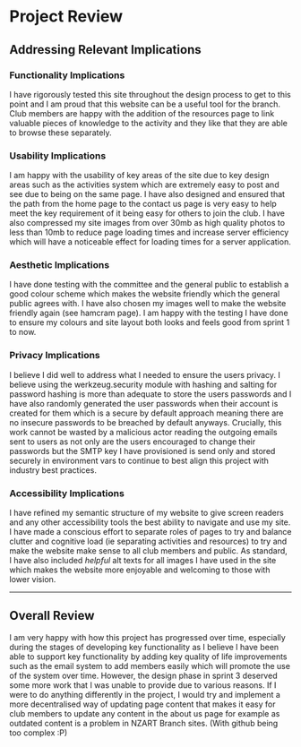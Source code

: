 # Project Review

## Addressing Relevant Implications

### Functionality Implications

I have rigorously tested this site throughout the design process to get to this point and I am proud that this website can be a useful tool for the branch. Club members are happy with the addition of the resources page to link valuable pieces of knowledge to the activity and they like that they are able to browse these separately.

### Usability Implications

I am happy with the usability of key areas of the site due to key design areas such as the activities system which are extremely easy to post and see due to being on the same page. I have also designed and ensured that the path from the home page to the contact us page is very easy to help meet the key requirement of it being easy for others to join the club. I have also compressed my site images from over 30mb as high quality photos to less than 10mb to reduce page loading times and increase server efficiency which will have a noticeable effect for loading times for a server application.

### Aesthetic Implications

I have done testing with the committee and the general public to establish a good colour scheme which makes the website friendly which the general public agrees with. I have also chosen my images well to make the website friendly again (see hamcram page). I am happy with the testing I have done to ensure my colours and site layout both looks and feels good from sprint 1 to now. 

### Privacy Implications

I believe I did well to address what I needed to ensure the users privacy. I believe using the werkzeug.security module with hashing and salting for password hashing is more than adequate to store the users passwords and I have also randomly generated the user passwords when their account is created for them which is a secure by default approach meaning there are no insecure passwords to be breached by default anyways. Crucially, this work cannot be wasted by a malicious actor reading the outgoing emails sent to users as not only are the users encouraged to change their passwords but the SMTP key I have provisioned is send only and stored securely in environment vars to continue to best align this project with industry best practices.

### Accessibility Implications

I have refined my semantic structure of my website to give screen readers and any other accessibility tools the best ability to navigate and use my site. I have made a conscious effort to separate roles of pages to try and balance clutter and cognitive load (ie separating activities and resources) to try and make the website make sense to all club members and public. As standard, I have also included *helpful* alt texts for all images I have used in the site which makes the website more enjoyable and welcoming to those with lower vision.

---

## Overall Review
I am very happy with how this project has progressed over time, especially during the stages of developing key functionality as I believe I have been able to support key functionality by adding key quality of life improvements such as the email system to add members easily which will promote the use of the system over time. However, the design phase in sprint 3 deserved some more work that I was unable to provide due to various reasons. If I were to do anything differently in the project, I would try and implement a more decentralised way of updating page content that makes it easy for club members to update any content in the about us page for example as outdated content is a problem in NZART Branch sites. (With github being too complex :P)

